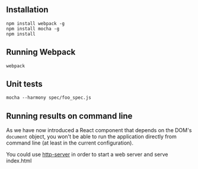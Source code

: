 ## Installation
```
npm install webpack -g
npm install mocha -g
npm install
```

## Running Webpack
```
webpack
```

## Unit tests
```
mocha --harmony spec/foo_spec.js
```

## Running results on command line
As we have now introduced a React component that depends on the DOM's
`document` object, you won't be able to run the application directly
from command line (at least in the current configuration).

You could use [http-server](https://www.npmjs.com/package/http-server) in order to start a web server and serve index.html
